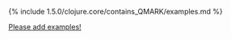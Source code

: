 {% include 1.5.0/clojure.core/contains_QMARK/examples.md %}

[Please add examples!](https://github.com/arrdem/grimoire/edit/master/_includes/1.6.0/clojure.core/contains_QMARK/examples.md)

